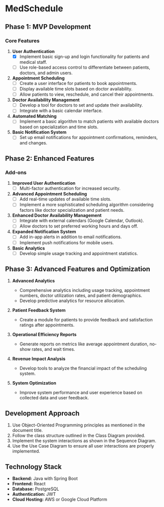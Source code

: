 # MedSchedule

## Phase 1: MVP Development

### Core Features

1. **User Authentication**
   - [x] Implement basic sign-up and login functionality for patients and medical staff.
   - [ ] Use role-based access control to differentiate between patients, doctors, and admin users.

2. **Appointment Scheduling**
   - [ ] Create a user interface for patients to book appointments.
   - [ ] Display available time slots based on doctor availability.
   - [ ] Allow patients to view, reschedule, and cancel their appointments.

3. **Doctor Availability Management**
   - [ ] Develop a tool for doctors to set and update their availability.
   - [ ] Integrate with a basic calendar interface.

4. **Automated Matching**
   - [ ] Implement a basic algorithm to match patients with available doctors based on specialization and time slots.

5. **Basic Notification System**
   - [ ] Set up email notifications for appointment confirmations, reminders, and changes.

## Phase 2: Enhanced Features

### Add-ons

1. **Improved User Authentication**
   - [ ] Multi-factor authentication for increased security.

2. **Advanced Appointment Scheduling**
   - [ ] Add real-time updates of available time slots.
   - [ ] Implement a more sophisticated scheduling algorithm considering factors like doctor specialization and patient needs.

3. **Enhanced Doctor Availability Management**
   - [ ] Integrate with external calendars (Google Calendar, Outlook).
   - [ ] Allow doctors to set preferred working hours and days off.

4. **Expanded Notification System**
   - [ ] Add in-app alerts in addition to email notifications.
   - [ ] Implement push notifications for mobile users.

5. **Basic Analytics**
   - [ ] Develop simple usage tracking and appointment statistics.

## Phase 3: Advanced Features and Optimization

1. **Advanced Analytics**
   - Comprehensive analytics including usage tracking, appointment numbers, doctor utilization rates, and patient demographics.
   - Develop predictive analytics for resource allocation.

2. **Patient Feedback System**
   - Create a module for patients to provide feedback and satisfaction ratings after appointments.

3. **Operational Efficiency Reports**
   - Generate reports on metrics like average appointment duration, no-show rates, and wait times.

4. **Revenue Impact Analysis**
   - Develop tools to analyze the financial impact of the scheduling system.

5. **System Optimization**
   - Improve system performance and user experience based on collected data and user feedback.

## Development Approach

1. Use Object-Oriented Programming principles as mentioned in the document title.
2. Follow the class structure outlined in the Class Diagram provided.
3. Implement the system interactions as shown in the Sequence Diagram.
4. Use the Use Case Diagram to ensure all user interactions are properly implemented.

## Technology Stack

- **Backend:** Java with Spring Boot
- **Frontend:** React
- **Database:** PostgreSQL
- **Authentication:** JWT
- **Cloud Hosting:** AWS or Google Cloud Platform
